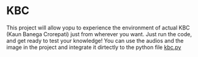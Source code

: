 # KBC
This project will allow yopu to experience the environment of actual KBC (Kaun Banega Crorepati) just from wherever you want. Just run the code, and get ready to test your knowledge!
You can use the audios and the image in the project and integrate it dirtectly to the python file <a href="https://github.com/rohansharma111/KBC/blob/d85f1799f995b73ac631c825708a418f80db521f/kbc.py">kbc.py</a>
